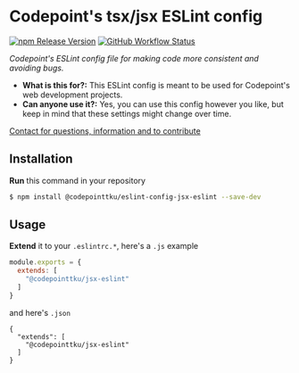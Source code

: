 # Codepoint's tsx/jsx ESLint config

[![npm Release Version](https://img.shields.io/github/v/release/codepointtku/jsx-eslint?logo=npm&style=for-the-badge&labelColor=333333)](https://www.npmjs.com/package/@codepointtku/jsx-eslint)
[![GitHub Workflow Status](https://img.shields.io/github/workflow/status/codepointtku/jsx-eslint/npm%20Publish?logo=githubactions&logoColor=cyan&style=for-the-badge&labelColor=333333)](https://github.com/codepointtku/jsx-eslint/actions/workflows/npm-publish.yml)

*Codepoint's ESLint config file for making code more consistent and avoiding bugs.*

* **What is this for?:** This ESLint config is meant to be used for Codepoint's web development projects.
* **Can anyone use it?:** Yes, you can use this config however you like, but keep in mind that these settings might change over time.

[Contact for questions, information and to contribute](mailto:juuso.laakso@turku.fi)

## Installation
**Run** this command in your repository
```bash
$ npm install @codepointtku/eslint-config-jsx-eslint --save-dev
```

## Usage
**Extend** it to your `.eslintrc.*`, here's a `.js` example
```js
module.exports = {
  extends: [
    "@codepointtku/jsx-eslint"
  ] 
}
```

and here's `.json`
```jsonc
{
  "extends": [
    "@codepointtku/jsx-eslint"
  ]
}
```
